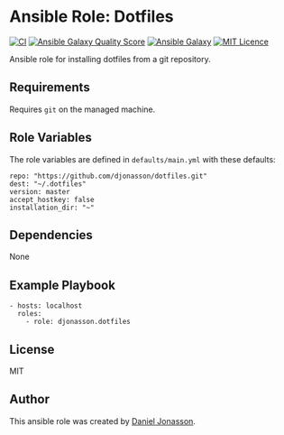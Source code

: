 # Ansible Role: Dotfiles

[![CI](https://github.com/djonasson/ansible-role-dotfiles/workflows/CI/badge.svg?event=push)](https://github.com/djonasson/ansible-role-dotfiles/actions?query=workflow%3ACI) [![Ansible Galaxy Quality Score](https://img.shields.io/ansible/quality/57528)](https://galaxy.ansible.com/djonasson/dotfiles/) [![Ansible Galaxy](https://img.shields.io/ansible/role/d/57528)](https://galaxy.ansible.com/djonasson/dotfiles/) [![MIT Licence](https://img.shields.io/badge/License-MIT-blue.svg)](https://github.com/djonasson/ansible-role-dotfiles/blob/main/LICENSE)


Ansible role for installing dotfiles from a git repository.

## Requirements

Requires `git` on the managed machine.

## Role Variables

The role variables are defined in `defaults/main.yml` with these defaults:

    repo: "https://github.com/djonasson/dotfiles.git"
    dest: "~/.dotfiles"
    version: master
    accept_hostkey: false
    installation_dir: "~"

## Dependencies

None

## Example Playbook

    - hosts: localhost
      roles:
        - role: djonasson.dotfiles

## License

MIT

## Author

This ansible role was created by [Daniel Jonasson](https://github.com/djonasson/).
